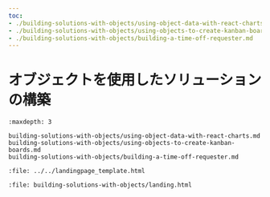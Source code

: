 ```yaml
---
toc:
- ./building-solutions-with-objects/using-object-data-with-react-charts.md
- ./building-solutions-with-objects/using-objects-to-create-kanban-boards.md
- ./building-solutions-with-objects/building-a-time-off-requester.md
---
```

# オブジェクトを使用したソリューションの構築

```{toctree}
:maxdepth: 3

building-solutions-with-objects/using-object-data-with-react-charts.md
building-solutions-with-objects/using-objects-to-create-kanban-boards.md
building-solutions-with-objects/building-a-time-off-requester.md
```

```{raw} html
:file: ../../landingpage_template.html
```

```{raw} html
:file: building-solutions-with-objects/landing.html
```

